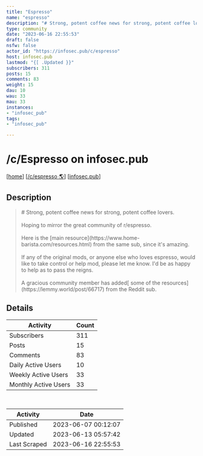 ```yaml
---
title: "Espresso" 
name: "espresso"
description: "# Strong, potent coffee news for strong, potent coffee lovers.Hoping to mirror the great community of r/espresso. Here is the [main resource](https://www.home-barista.com/resources.html) from the same sub, since it's amazing.If any of the original mods, or anyone else who loves espresso, would like to take control or help mod, please let me know. I'd be as happy to help as to pass the reigns.A gracious community member has added[ some of the resources](https://lemmy.world/post/66717) from the Reddit sub. "
type: community
date: "2023-06-16 22:55:53"
draft: false
nsfw: false
actor_id: "https://infosec.pub/c/espresso"
host: infosec.pub
lastmod: "{[ .Updated }}"
subscribers: 311
posts: 15
comments: 83
weight: 15
dau: 10
wau: 33
mau: 33
instances:
- "infosec_pub"
tags: 
- "infosec_pub"

---
```


# /c/Espresso on infosec.pub

[[home](/)]
[[/c/espresso 🌎](https://infosec.pub/c/espresso)]
[[infosec.pub](/instances/infosec_pub)]


## Description 

<blockquote class="description">
# Strong, potent coffee news for strong, potent coffee lovers.<br><br>Hoping to mirror the great community of r/espresso. <br><br>Here is the [main resource](https://www.home-barista.com/resources.html) from the same sub, since it's amazing.<br><br>If any of the original mods, or anyone else who loves espresso, would like to take control or help mod, please let me know. I'd be as happy to help as to pass the reigns.<br><br>A gracious community member has added[ some of the resources](https://lemmy.world/post/66717) from the Reddit sub. 
</blockquote>


## Details

| Activity | Count  |
|----------------------|---|
| Subscribers          | 311 |
| Posts                | 15  |
| Comments             | 83  |
| Daily Active Users   | 10  |
| Weekly Active Users  | 33  |
| Monthly Active Users | 33  |

<br>

| Activity | Date |
|----------------------|---|
| Published            | 2023-06-07 00:12:07 |
| Updated              | 2023-06-13 05:57:42 |
| Last Scraped         | 2023-06-16 22:55:53 |

